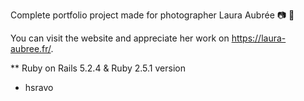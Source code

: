 Complete portfolio project made for photographer Laura Aubrée :camera: :notebook:

You can visit the website and appreciate her work on https://laura-aubree.fr/.

** Ruby on Rails 5.2.4 & Ruby 2.5.1 version

- hsravo
